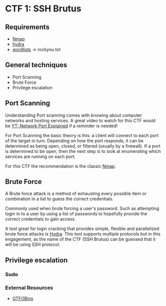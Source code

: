 # CTF 1: SSH Brutus

## Requirements
- [Nmap](https://nmap.org/)
- [hydra](https://www.kali.org/tools/hydra/)
- [wordlists](https://www.kali.org/tools/wordlists/) -> rockyou.txt

## General techniques
- Port Scanning
- Brute Force
- Privilege escalation

## Port Scanning
Understanding Port scanning comes with knowing about computer networks and hosting services.
A great video to watch for this CTF would be [YT: Network Port Explained](https://www.youtube.com/watch?v=g2fT-g9PX9o) if a reminder is needed!

For Port Scanning the basic theory is this: a client will connect to each port of the target in turn.
Depending on how the port responds, it can be determined as being open, closed, or filtered (usually by a firewall).
If a port is determined to be open, then the next step is to look at enumerating which services are running on each port.

For this CTF the recommendation is the classic [Nmap](https://nmap.org/).

## Brute Force
A Brute force attack is a method of exhausting every possible item or combination in a list to guess the correct credentials.

Commonly used when brute forcing a user's password.
Such as attempting login in to a user by using a list of passwords to hopefully provide the correct credentials to gain access.

A tool great for login cracking that provides simple, flexible and parallelized brute force attacks is [Hydra](https://www.kali.org/tools/hydra/).
This tool supports multiple protocols but in this engagement, as the name of the CTF (SSH Brutus) can be guessed that it will be using SSH protocol.

## Privilege escalation
### Sudo
### External Resources
- [GTFOBins](https://gtfobins.github.io/)
